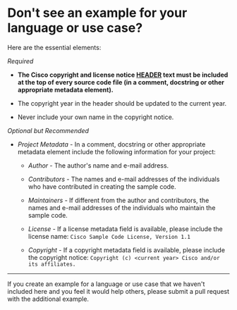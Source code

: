 # Don't see an example for your language or use case?

Here are the essential elements:

_Required_
 * **The Cisco copyright and license notice [HEADER](../HEADER) text must be included at the top of every source code file (in a comment, docstring or other appropriate metadata element).**

 * The copyright year in the header should be updated to the current year.

 * Never include your own name in the copyright notice.

_Optional but Recommended_

 * _Project Metadata_ - In a comment, docstring or other appropriate metadata element include the following information for your project:

   * _Author_ - The author's name and e-mail address.

   * _Contributors_ - The names and e-mail addresses of the individuals who have contributed in creating the sample code.

   * _Maintainers_ - If different from the author and contributors, the names and e-mail addresses of the individuals who maintain the sample code.

   * _License_ - If a license metadata field is available, please include the license name:  `Cisco Sample Code License, Version 1.1`

   * _Copyright_ - If a copyright metadata field is available, please include the copyright notice:  `Copyright (c) <current year> Cisco and/or its affiliates.`

---

 If you create an example for a language or use case that we haven't included here and you feel it would help others, please submit a pull request with the additional example.
